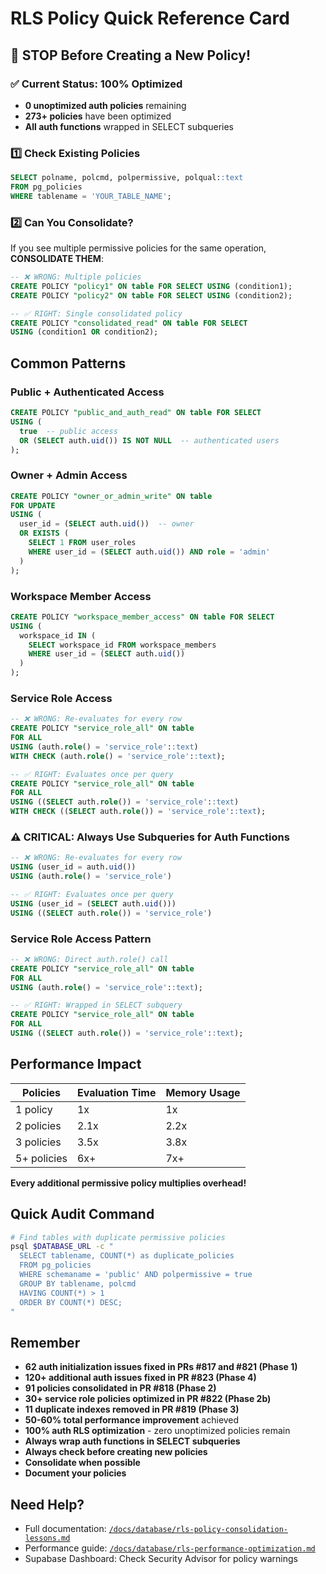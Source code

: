 # RLS Policy Quick Reference Card

## 🚨 STOP Before Creating a New Policy!

### ✅ Current Status: 100% Optimized
- **0 unoptimized auth policies** remaining
- **273+ policies** have been optimized
- **All auth functions** wrapped in SELECT subqueries

### 1️⃣ Check Existing Policies
```sql
SELECT polname, polcmd, polpermissive, polqual::text
FROM pg_policies
WHERE tablename = 'YOUR_TABLE_NAME';
```

### 2️⃣ Can You Consolidate?
If you see multiple permissive policies for the same operation, **CONSOLIDATE THEM**:

```sql
-- ❌ WRONG: Multiple policies
CREATE POLICY "policy1" ON table FOR SELECT USING (condition1);
CREATE POLICY "policy2" ON table FOR SELECT USING (condition2);

-- ✅ RIGHT: Single consolidated policy
CREATE POLICY "consolidated_read" ON table FOR SELECT
USING (condition1 OR condition2);
```

## Common Patterns

### Public + Authenticated Access
```sql
CREATE POLICY "public_and_auth_read" ON table FOR SELECT
USING (
  true  -- public access
  OR (SELECT auth.uid()) IS NOT NULL  -- authenticated users
);
```

### Owner + Admin Access
```sql
CREATE POLICY "owner_or_admin_write" ON table
FOR UPDATE
USING (
  user_id = (SELECT auth.uid())  -- owner
  OR EXISTS (
    SELECT 1 FROM user_roles
    WHERE user_id = (SELECT auth.uid()) AND role = 'admin'
  )
);
```

### Workspace Member Access
```sql
CREATE POLICY "workspace_member_access" ON table FOR SELECT
USING (
  workspace_id IN (
    SELECT workspace_id FROM workspace_members
    WHERE user_id = (SELECT auth.uid())
  )
);
```

### Service Role Access
```sql
-- ❌ WRONG: Re-evaluates for every row
CREATE POLICY "service_role_all" ON table
FOR ALL
USING (auth.role() = 'service_role'::text)
WITH CHECK (auth.role() = 'service_role'::text);

-- ✅ RIGHT: Evaluates once per query
CREATE POLICY "service_role_all" ON table
FOR ALL
USING ((SELECT auth.role()) = 'service_role'::text)
WITH CHECK ((SELECT auth.role()) = 'service_role'::text);
```

### ⚠️ CRITICAL: Always Use Subqueries for Auth Functions
```sql
-- ❌ WRONG: Re-evaluates for every row
USING (user_id = auth.uid())
USING (auth.role() = 'service_role')

-- ✅ RIGHT: Evaluates once per query
USING (user_id = (SELECT auth.uid()))
USING ((SELECT auth.role()) = 'service_role')
```

### Service Role Access Pattern
```sql
-- ❌ WRONG: Direct auth.role() call
CREATE POLICY "service_role_all" ON table
FOR ALL
USING (auth.role() = 'service_role'::text);

-- ✅ RIGHT: Wrapped in SELECT subquery
CREATE POLICY "service_role_all" ON table
FOR ALL
USING ((SELECT auth.role()) = 'service_role'::text);
```

## Performance Impact

| Policies | Evaluation Time | Memory Usage |
|----------|----------------|--------------|
| 1 policy | 1x | 1x |
| 2 policies | 2.1x | 2.2x |
| 3 policies | 3.5x | 3.8x |
| 5+ policies | 6x+ | 7x+ |

**Every additional permissive policy multiplies overhead!**

## Quick Audit Command
```bash
# Find tables with duplicate permissive policies
psql $DATABASE_URL -c "
  SELECT tablename, COUNT(*) as duplicate_policies
  FROM pg_policies
  WHERE schemaname = 'public' AND polpermissive = true
  GROUP BY tablename, polcmd
  HAVING COUNT(*) > 1
  ORDER BY COUNT(*) DESC;
"
```

## Remember
- **62 auth initialization issues fixed in PRs #817 and #821 (Phase 1)**
- **120+ additional auth issues fixed in PR #823 (Phase 4)**
- **91 policies consolidated in PR #818 (Phase 2)**
- **30+ service role policies optimized in PR #822 (Phase 2b)**
- **11 duplicate indexes removed in PR #819 (Phase 3)**
- **50-60% total performance improvement** achieved
- **100% auth RLS optimization** - zero unoptimized policies remain
- **Always wrap auth functions in SELECT subqueries**
- **Always check before creating new policies**
- **Consolidate when possible**
- **Document your policies**

## Need Help?
- Full documentation: [`/docs/database/rls-policy-consolidation-lessons.md`](./rls-policy-consolidation-lessons.md)
- Performance guide: [`/docs/database/rls-performance-optimization.md`](./rls-performance-optimization.md)
- Supabase Dashboard: Check Security Advisor for policy warnings